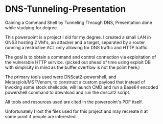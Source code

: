 # DNS-Tunneling-Presentation
Gaining a Command Shell by Tunneling Through DNS, Presentation done while studying for degree.

This powerpoint is a project I did for my degree. I created a small LAN in GNS3 hosting 2 VM's, an attacker and a target, separated by a router running a restrictive ACL only allowing for DNS traffic and HTTP traffic.

The goal is to obtain a command and control connection via exploitation of the vulnerable HTTP service. (picked out ahead of time using exploit DB with simplicity in mind as the buffer overflow is not the point here.)

The primary tools used were DNScat2-powershell, and Metasploit/MSFVenom, to construct a custom payload that instead of invoking some stock shellcode, will launch CMD and run a Base64 encoded powershell command to download and run the dnscat2 script.

All tools and resources used are cited in the powerpoint's PDF itself. 

Unfortunately I lost the files used for this project and may recreate it at some point if people are interested. 
